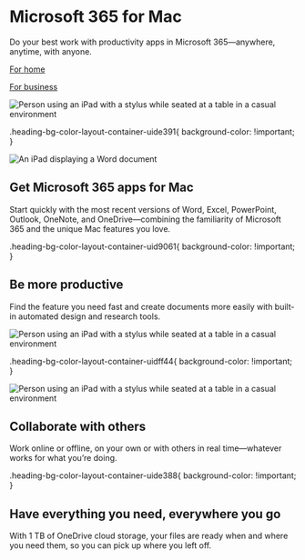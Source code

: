 # Microsoft 365 for Mac

Do your best work with productivity apps in Microsoft 365—anywhere, anytime, with anyone. 

[For home](https://products.office.com/en-us/buy/compare-microsoft-office-products-for-mac)

[For business](https://products.office.com/en-US/compare-all-microsoft-office-products?&activetab=tab%3aprimaryr2)

![Person using an iPad with a stylus while seated at a table in a casual environment](https://cdn-dynmedia-1.microsoft.com/is/image/microsoftcorp/Hero_Placeholder?resMode=sharp2&op_usm=1.5,0.65,15,0&wid=1920&qlt=90&fmt=png-alpha)

.heading-bg-color-layout-container-uide391{ background-color: !important; }

![An iPad displaying a Word document](https://cdn-dynmedia-1.microsoft.com/is/image/microsoftcorp/Feature_Word-on-iPad_RE4pCB8?resMode=sharp2&op_usm=1.5,0.65,15,0&wid=1768&qlt=90&fmt=png-alpha)

## Get Microsoft 365 apps for Mac

Start quickly with the most recent versions of Word, Excel, PowerPoint, Outlook, OneNote, and OneDrive—combining the familiarity of Microsoft 365 and the unique Mac features you love.

.heading-bg-color-layout-container-uid9061{ background-color: !important; }

## Be more productive

Find the feature you need fast and create documents more easily with built-in automated design and research tools.

 ![Person using an iPad with a stylus while seated at a table in a casual environment](https://cdn-dynmedia-1.microsoft.com/is/image/microsoftcorp/Feature_Word-on-Mac_RE4pscz:VP1-539x349?resMode=sharp2&op_usm=1.5,0.65,15,0&wid=1500&hei=1020&qlt=75&fit=constrain) 

.heading-bg-color-layout-container-uidff44{ background-color: !important; }

 ![Person using an iPad with a stylus while seated at a table in a casual environment](https://cdn-dynmedia-1.microsoft.com/is/image/microsoftcorp/Feature_iPad-stylus_RE4pscC:VP1-539x349?resMode=sharp2&op_usm=1.5,0.65,15,0&wid=1500&hei=1017&qlt=75&fit=constrain) 

## Collaborate with others

Work online or offline, on your own or with others in real time—whatever works for what you’re doing.  

.heading-bg-color-layout-container-uide388{ background-color: !important; }

## Have everything you need, everywhere you go

With 1 TB of OneDrive cloud storage, your files are ready when and where you need them, so you can pick up where you left off.